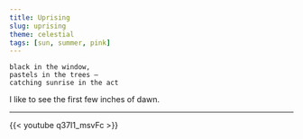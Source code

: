 ```yaml
---
title: Uprising
slug: uprising
theme: celestial
tags: [sun, summer, pink]
---
```


```
black in the window,
pastels in the trees —
catching sunrise in the act
```

I like to see the first few inches of dawn.

<!--more-->

---

{{< youtube q37I1_msvFc >}}

